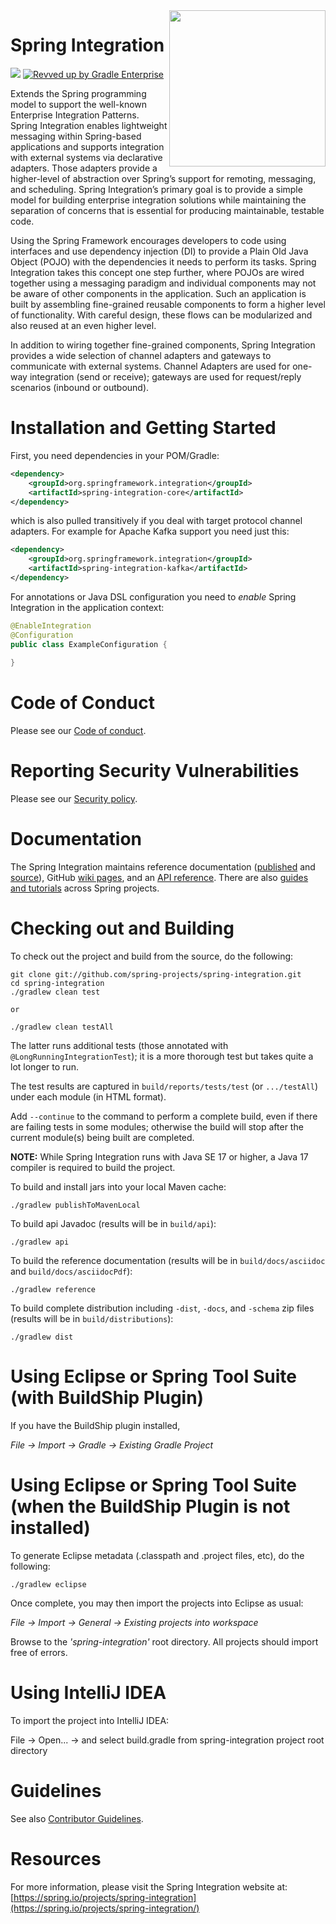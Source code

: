 <img align="right" width="250" height="250" src="https://spring.io/img/projects/spring-integration.svg?v=2">

# Spring Integration

[<img src="https://build.spring.io/plugins/servlet/wittified/build-status/INT-MAIN">](https://build.spring.io/browse/INT-MAIN) [![Revved up by Gradle Enterprise](https://img.shields.io/badge/Revved%20up%20by-Gradle%20Enterprise-06A0CE?logo=Gradle&labelColor=02303A)](https://ge.spring.io/scans?search.rootProjectNames=spring-integration)

Extends the Spring programming model to support the well-known Enterprise Integration Patterns. 
Spring Integration enables lightweight messaging within Spring-based applications and supports integration with external systems via declarative adapters. 
Those adapters provide a higher-level of abstraction over Spring’s support for remoting, messaging, and scheduling. 
Spring Integration’s primary goal is to provide a simple model for building enterprise integration solutions while maintaining the separation of concerns that is essential for producing maintainable, testable code.

Using the Spring Framework encourages developers to code using interfaces and use dependency injection (DI) to provide a Plain Old Java Object (POJO) with the dependencies it needs to perform its tasks. 
Spring Integration takes this concept one step further, where POJOs are wired together using a messaging paradigm and individual components may not be aware of other components in the application. 
Such an application is built by assembling fine-grained reusable components to form a higher level of functionality. 
With careful design, these flows can be modularized and also reused at an even higher level.

In addition to wiring together fine-grained components, Spring Integration provides a wide selection of channel adapters and gateways to communicate with external systems. 
Channel Adapters are used for one-way integration (send or receive); gateways are used for request/reply scenarios (inbound or outbound). 

# Installation and Getting Started

First, you need dependencies in your POM/Gradle:

```xml
<dependency>
    <groupId>org.springframework.integration</groupId>
    <artifactId>spring-integration-core</artifactId>
</dependency>
```

which is also pulled transitively if you deal with target protocol channel adapters.
For example for Apache Kafka support you need just this:

```xml
<dependency>
    <groupId>org.springframework.integration</groupId>
    <artifactId>spring-integration-kafka</artifactId>
</dependency>
```

For annotations or Java DSL configuration you need to *enable* Spring Integration in the application context:

```java
@EnableIntegration
@Configuration
public class ExampleConfiguration {
    
}
```

# Code of Conduct

Please see our [Code of conduct](https://github.com/spring-projects/.github/blob/main/CODE_OF_CONDUCT.md).

# Reporting Security Vulnerabilities

Please see our [Security policy](https://github.com/spring-projects/spring-integration/security/policy).

# Documentation

The Spring Integration maintains reference documentation ([published](https://docs.spring.io/spring-integration/docs/current/reference/html/) and [source](src/reference/asciidoc)), GitHub [wiki pages](https://github.com/spring-projects/spring-integration/wiki), and an [API reference](https://docs.spring.io/spring-integration/docs/current/api/). 
There are also [guides and tutorials](https://spring.io/guides) across Spring projects.


# Checking out and Building

To check out the project and build from the source, do the following:

    git clone git://github.com/spring-projects/spring-integration.git
    cd spring-integration
    ./gradlew clean test

    or

    ./gradlew clean testAll

The latter runs additional tests (those annotated with `@LongRunningIntegrationTest`); it is a more thorough test but takes quite a lot longer to run.

The test results are captured in `build/reports/tests/test` (or `.../testAll`) under each module (in HTML format).

Add `--continue` to the command to perform a complete build, even if there are failing tests in some modules; otherwise the build will stop after the current module(s) being built are completed.

**NOTE:** While Spring Integration runs with Java SE 17 or higher, a Java 17 compiler is required to build the project.

To build and install jars into your local Maven cache:

    ./gradlew publishToMavenLocal

To build api Javadoc (results will be in `build/api`):

    ./gradlew api

To build the reference documentation (results will be in `build/docs/asciidoc` and `build/docs/asciidocPdf`):

    ./gradlew reference

To build complete distribution including `-dist`, `-docs`, and `-schema` zip files (results will be in `build/distributions`):

    ./gradlew dist

# Using Eclipse or Spring Tool Suite (with BuildShip Plugin)

If you have the BuildShip plugin installed,

*File -> Import -> Gradle -> Existing Gradle Project*

# Using Eclipse or Spring Tool Suite (when the BuildShip Plugin is not installed)

To generate Eclipse metadata (.classpath and .project files, etc), do the following:

    ./gradlew eclipse

Once complete, you may then import the projects into Eclipse as usual:

 *File -> Import -> General -> Existing projects into workspace*

Browse to the *'spring-integration'* root directory. All projects should import
free of errors.

# Using IntelliJ IDEA

To import the project into IntelliJ IDEA:

File -> Open... -> and select build.gradle from spring-integration project root directory

# Guidelines

See also [Contributor Guidelines](https://github.com/spring-projects/spring-integration/blob/main/CONTRIBUTING.adoc).

# Resources

For more information, please visit the Spring Integration website at:
[https://spring.io/projects/spring-integration](https://spring.io/projects/spring-integration/)
